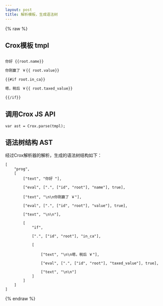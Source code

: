 ```yaml
---
layout: post
title: 解析模板，生成语法树
---
```


{% raw %}

## Crox模板 tmpl

```html

你好 {{root.name}}

你刚赢了 ￥{{ root.value}}

{{#if root.in_ca}}

嗯，税后 ￥{{ root.taxed_value}}

{{/if}}

```

## 调用Crox JS API

```
var ast = Crox.parse(tmpl);
```

## 语法树结构 AST

经过Crox解析器的解析，生成的语法树结构如下：

```
[
    "prog", 
    [
        ["text", "你好 "],

        ["eval", [".", ["id", "root"], "name"], true],

        ["text", "\n\n你刚赢了 ￥"],

        ["eval", [".", ["id", "root"], "value"], true],

        ["text", "\n\n"], 

        [
            "if",
            
            [".", ["id", "root"], "in_ca"],

            [
            
                ["text", "\n\n嗯，税后 ￥"],
            
                ["eval", [".", ["id", "root"], "taxed_value"], true],
            
                ["text", "\n\n"]
            ]
        ]
    ]
]
```

{% endraw %}
